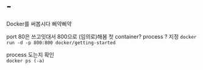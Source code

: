 # -
Docker를 써봅시다 삐약삐약

port 80은 쓰고잇대서 800으로 (임의로)해봄
첫 container? process ? 지정
```docker run -d -p 800:800 docker/getting-started```  

process 도는지 확인  
```docker ps (-a)```

